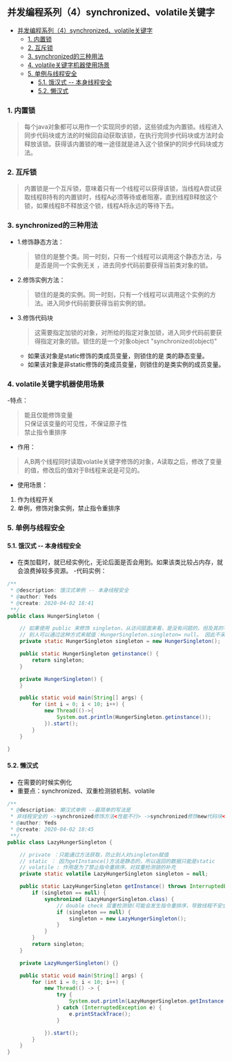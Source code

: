 ## 并发编程系列（4）synchronized、volatile关键字
<!-- TOC -->

- [并发编程系列（4）synchronized、volatile关键字](#%e5%b9%b6%e5%8f%91%e7%bc%96%e7%a8%8b%e7%b3%bb%e5%88%974synchronizedvolatile%e5%85%b3%e9%94%ae%e5%ad%97)
  - [1. 内置锁](#1-%e5%86%85%e7%bd%ae%e9%94%81)
  - [2. 互斥锁](#2-%e4%ba%92%e6%96%a5%e9%94%81)
  - [3. synchronized的三种用法](#3-synchronized%e7%9a%84%e4%b8%89%e7%a7%8d%e7%94%a8%e6%b3%95)
  - [4. volatile关键字机器使用场景](#4-volatile%e5%85%b3%e9%94%ae%e5%ad%97%e6%9c%ba%e5%99%a8%e4%bd%bf%e7%94%a8%e5%9c%ba%e6%99%af)
  - [5. 单例与线程安全](#5-%e5%8d%95%e4%be%8b%e4%b8%8e%e7%ba%bf%e7%a8%8b%e5%ae%89%e5%85%a8)
    - [5.1. 饿汉式 -- 本身线程安全](#51-%e9%a5%bf%e6%b1%89%e5%bc%8f----%e6%9c%ac%e8%ba%ab%e7%ba%bf%e7%a8%8b%e5%ae%89%e5%85%a8)
    - [5.2. 懒汉式](#52-%e6%87%92%e6%b1%89%e5%bc%8f)

<!-- /TOC -->
### 1. 内置锁
> 每个java对象都可以用作一个实现同步的锁，这些锁成为内置锁。线程进入同步代码块或方法的时候回自动获取该锁，在执行完同步代码块或方法时会释放该锁。获得该内置锁的唯一途径就是进入这个锁保护的同步代码块或方法。
### 2. 互斥锁
> 内置锁是一个互斥锁，意味着只有一个线程可以获得该锁，当线程A尝试获取线程B持有的内置锁时，线程A必须等待或者阻塞，直到线程B释放这个锁，如果线程B不释放这个锁，线程A将永远的等待下去。
### 3. synchronized的三种用法

- 1.修饰静态方法：
    >锁住的是整个类。同一时刻，只有一个线程可以调用这个静态方法，与是否是同一个实例无关 ，进去同步代码前要获得当前类对象的锁。 
- 2.修饰实例方法：
    >锁住的是类的实例。同一时刻，只有一个线程可以调用这个实例的方法。进入同步代码前要获得当前实例的锁。
- 3.修饰代码块
    >这需要指定加锁的对象，对所给的指定对象加锁，进入同步代码前要获得指定对象的锁。锁住的是一个对象object "synchronized(object)"  
    - 如果该对象是static修饰的类成员变量，则锁住的是 类的静态变量。
    - 如果该对象是非static修饰的类成员变量，则锁住的是类实例的成员变量。

### 4. volatile关键字机器使用场景
-特点：
> 能且仅能修饰变量  
 只保证该变量的可见性，不保证原子性  
 禁止指令重排序

- 作用：
> A,B两个线程同时读取volatile关键字修饰的对象，A读取之后，修改了变量的值，修改后的值对于B线程来说是可见的。

- 使用场景：
 1. 作为线程开关
 2. 单例，修饰对象实例，禁止指令重排序


### 5. 单例与线程安全


#### 5.1. 饿汉式 -- 本身线程安全
- 在类加载时，就已经实例化，无论后面是否会用到。如果该类比较占内存，就会浪费掉较多资源。
-代码实例：
```java
/**
 * @description: 饿汉式单例 -- 本身线程安全
 * @author: Yeds
 * @create: 2020-04-02 18:41
 **/
public class HungerSingleton {

    // 如果使用 public 来修饰 singleton，从访问层面来看，是没有问题的，但及其的不安全，
    // 别人可以通过这种方式来赋值：HungerSingleton.singleton= null。 因此不采用public修饰
    private static HungerSingleton singleton = new HungerSingleton();

    public static HungerSingleton getinstance() {
        return singleton;
    }

    private HungerSingleton() {
    }

    public static void main(String[] args) {
        for (int i = 0; i < 10; i++) {
            new Thread(()->{
                System.out.println(HungerSingleton.getinstance());
            }).start();
        }
    }

}
```
#### 5.2. 懒汉式
- 在需要的时候实例化  
- 重要点：synchronized、双重检测锁机制、volatile
```java
/**
 * @description: 懒汉式单例 --最简单的写法是
 * 非线程安全的 ->synchronized修饰方法<性能不行> ->synchronized修饰new代码块<线程不安全> -> double check -> 添加 volatie 修饰符
 * @author: Yeds
 * @create: 2020-04-02 18:45
 **/
public class LazyHungerSingleton {

    // private ：只能通过方法获取，防止别人对singleton赋值
    // static ： 因为getInstance()方法是静态的，所以返回的数据只能是static
    // volatile : 作用是为了禁止指令重排序。对双重检测锁的补充
    private static volatile LazyHungerSingleton singleton = null;

    public static LazyHungerSingleton getInstance() throws InterruptedException {
        if (singleton == null) {
            synchronized (LazyHungerSingleton.class) {
                // double check 双重检测锁(可能会发生指令重排序，导致线程不安全)
                if (singleton == null) {
                    singleton = new LazyHungerSingleton();
                }
            }
        }
        return singleton;
    }

    private LazyHungerSingleton() {}

    public static void main(String[] args) {
        for (int i = 0; i < 10; i++) {
            new Thread(() -> {
                try {
                    System.out.println(LazyHungerSingleton.getInstance());
                } catch (InterruptedException e) {
                    e.printStackTrace();
                }

            }).start();
        }
    }
}
```